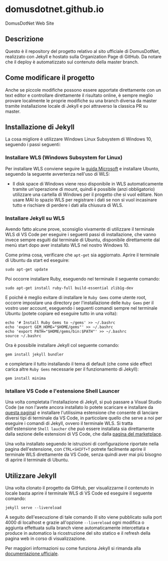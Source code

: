 # domusdotnet.github.io
DomusDotNet Web Site

## Descrizione
Questo è il repository del progetto relativo al sito ufficiale di DomusDotNet, realizzato con Jekyll e hostato sulla Organization Page di GitHub. Da notare che il deploy è automatizzato sul contenuto della master branch.

## Come modificare il progetto

Anche se piccole modifiche possono essere apportate direttamente con un text editor e controllare direttamente il risultato online, è sempre meglio provare localmente le proprie modifiche su una branch diversa da master tramite installazione locale di Jekyll e poi attraverso la classica PR su master.

## Installazione di Jekyll
La cosa migliore è utilizzare Windows Linux Subsystem di Windows 10, seguendo i passi seguenti:

### Installare WLS (Windows Subsystem for Linux)

Per installare WLS conviene seguire la [guida Microsoft](https://docs.microsoft.com/it-it/windows/wsl/install-win10) e installare Ubunto, seguendo la seguente avvertenza nell'uso di WLS:

- Il disk space di Windows viene reso disponibile in WLS automaticamente tramite un'operazione di mount, quindi è possibile (anzi obbligatorio) utilizzare una cartella di Windows per il progetto che si vuol editare. Non usare MAI lo spazio WLS per registrare i dati se non si vuol incasinare tutto e rischiare di perdere i dati alla chiusura di WLS.

### Installare Jekyll su WLS

Avendo fatto alcune prove, sconsiglio vivamente di utilizzare il terminale WLS di VS Code per eseguire i seguenti passi di installazione, che vanno invece sempre esguiti dal terminale di Ubuntu, disponibile direttamente dal menù start dopo aver installato WLS nel nostro Windows 10.

Come prima cosa, verificare che `apt-get` sia aggiornato. Aprire il terminale di Ubuntu da start ed eseguire:

```
sudo apt-get update
```

Poi occorre installare Ruby, eseguendo nel terminale il seguente comando:

```
sudo apt-get install ruby-full build-essential zlib1g-dev
```

E poiché è meglio evitare di installare le `Ruby Gems` come utente root, occorre impostare una directory per l'installazione delle `Ruby Gems` per il vostro user account, eseguendo i seguenti comandi sempre nel terminale Ubuntu (potete copiare ed eseguire tutto in una volta):

```
echo '# Install Ruby Gems to ~/gems' >> ~/.bashrc
echo 'export GEM_HOME="$HOME/gems"' >> ~/.bashrc
echo 'export PATH="$HOME/gems/bin:$PATH"' >> ~/.bashrc
source ~/.bashrc
```

Ora è possibile installare Jekyll col seguente comando:

```
gem install jekyll bundler
```

e completare il tutto installando il tema di default (che come side effect carica altre `Ruby Gems` necessarie per il funzionamento di Jekyll):


```
gem install minima
```

### Istallare VS Code e l'estensione Shell Launcer

Una volta completata l'installazione di Jekyll, si può passare a Visual Studio Code (se non l'avete ancora installato lo potete scaricare e installare da [questa pagina](https://code.visualstudio.com/download)) e installare l'utilissima estensione che consente di lanciare diversi tipi di terminale da VS Code, in particolare quello che serve a noi per eseguire i comandi di Jekyll, ovvero il terminale WLS.
Si tratta dell'estensione `Shell laucher` che può essere installata sia direttamente dalla sezione delle estensioni di VS Code, che dalla [pagina del marketplace](https://marketplace.visualstudio.com/items?itemName=Tyriar.shell-launcher).

Una volta installato seguendo le istruzioni di configurazione riportate nella pagina dell'estensione, con `CTRL+SHIFT+T` potrete facilmente aprire il terminale WLS direttamente da VS Code, senza quindi aver mai più bisogno di aprire il terminale di Ubuntu.

## Utilizzare Jekyll

Una volta clonato il progetto da GitHub, per visualizzarne il contenuto in locale basta aprire il terminale WLS di VS Code ed eseguire il seguente comando:

```
jekyll serve --livereload
```

A seguito dell'esecuzione di tale comando ill sito viene pubblicato sulla port 4000 di localhost e grazie all'opzione `--livereload` ogni modifica o aggiunta effettuata sulla branch viene automaticamente intercettata e produce in automatico la ricostruzione del sito statico e il refresh della pagina web in corso di visualizzazione.

Per maggiori informazioni su come funziona Jekyll si rimanda alla [documentazione ufficiale](https://jekyllrb.com/docs/).
